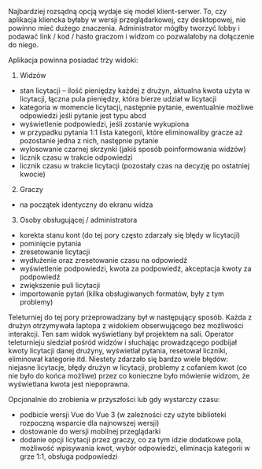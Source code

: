 Najbardziej rozsądną opcją wydaje się model klient-serwer. To, czy aplikacja kliencka byłaby w wersji przeglądarkowej, czy desktopowej, nie powinno mieć dużego znaczenia. Administrator mógłby tworzyć lobby i podawać link / kod / hasło graczom i widzom co pozwalałoby na dołączenie do niego.

Aplikacja powinna posiadać trzy widoki:
1) Widzów
- stan licytacji – ilość pieniędzy każdej z drużyn, aktualna kwota użyta w licytacji, łączna pula pieniędzy, która bierze udział w licytacji
- kategoria w momencie licytacji, następnie pytanie, ewentualnie możliwe odpowiedzi jeśli pytanie jest typu abcd
- wyświetlenie podpowiedzi, jeśli zostanie wykupiona
- w przypadku pytania 1:1 lista kategorii, które eliminowaliby gracze aż pozostanie jedna z nich, następnie pytanie
- wylosowanie czarnej skrzynki (jakiś sposób poinformowania widzów)
- licznik czasu w trakcie odpowiedzi
- licznik czasu w trakcie licytacji (pozostały czas na decyzję po ostatniej kwocie)
2) Graczy
- na początek identyczny do ekranu widza
3) Osoby obsługującej / administratora
- korekta stanu kont (do tej pory często zdarzały się błędy w licytacji)
- pominięcie pytania
- zresetowanie licytacji
- wydłużenie oraz zresetowanie czasu na odpowiedź
- wyświetlenie podpowiedzi, kwota za podpowiedź, akceptacja kwoty za podpowiedź
- zwiększenie puli licytacji
- importowanie pytań (kilka obsługiwanych formatów, były z tym problemy)

Teleturniej do tej pory przeprowadzany był w następujący sposób. Każda z drużyn otrzymywała laptopa z widokiem obserwującego bez możliwości interakcji. Ten sam widok wyświetlany był projektem na sali. Operator teleturnieju siedział pośród widzów i słuchając prowadzącego podbijał kwoty licytacji danej drużyny, wyświetlał pytania, resetował liczniki, eliminował kategorie itd. Niestety zdarzało się bardzo wiele błędów: niejasne licytacje, błędy drużyn w licytacji, problemy z cofaniem kwot (co nie było do końca możliwe) przez co konieczne było mówienie widzom, że wyświetlana kwota jest niepoprawna.

Opcjonalnie do zrobienia w przyszłości lub gdy wystarczy czasu:
- podbicie wersji Vue do Vue 3 (w zależności czy użyte biblioteki rozpoczną wsparcie dla najnowszej wersji)
- dostowanie do wersji mobilnej przeglądarki
- dodanie opcji licytacji przez graczy, co za tym idzie dodatkowe pola, możliwość wpisywania kwot, wybór odpowiedzi, eliminacja kategorii w grze 1:1, obsługa podpowiedzi